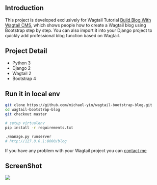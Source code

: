 ## Introduction

This project is developed exclusively for Wagtail Tutorial [Build Blog With Wagtail CMS](https://blog.michaelyin.info/wagtail-tutorials/?utm_source=github&utm_medium=website&utm_campaign=wagtail_tuto), which shows people how to create a Wagtail blog using Bootstrap step by step. You can also import it into your Django project to quickly add professional blog function based on Wagtail.

## Project Detail

* Python 3
* Django 2
* Wagtail 2
* Bootstrap 4

## Run it in local env

```bash
git clone https://github.com/michael-yin/wagtail-bootstrap-blog.git
cd wagtail-bootstrap-blog
git checkout master

# setup virtualenv
pip install -r requirements.txt

./manage.py runserver
# http://127.0.0.1:8000/blog
```

If you have any problem with your Wagtail project you can [contact me](https://blog.michaelyin.info/about/#contact)

## ScreenShot

![](https://blog.michaelyin.info/upload/images/wagtail-demo-live-screenshot-bootstrap4.original.jpg)

